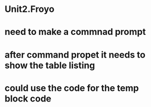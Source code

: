 # Unit2.Froyo

# need to make a commnad prompt

# after command propet it needs to show the table listing

# could use the code for the temp block code
